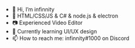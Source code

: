 - 👋 Hi, I’m infinnity
- 👀 HTML/CSS/JS & C# & node.js & electron
- 📷 Experienced Video Editor
- 🌱 Currently learning UI/UX design
- 📫 How to reach me: infinnity#1000 on Discord

<!---
infinnity39/infinnity39 is a ✨ special ✨ repository because its `README.md` (this file) appears on your GitHub profile.
You can click the Preview link to take a look at your changes.
--->
